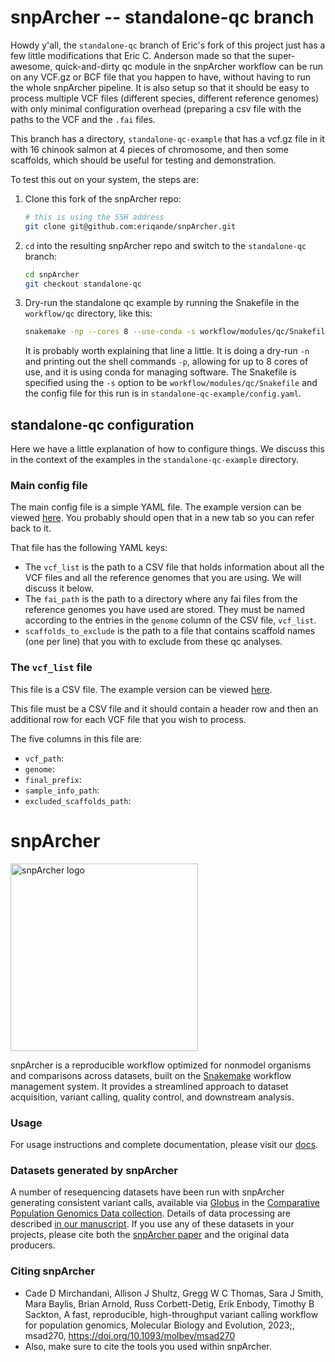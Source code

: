 # snpArcher -- standalone-qc branch

Howdy y'all,  the `standalone-qc` branch of Eric's fork of this project just has a few little modifications
that Eric C. Anderson made so that the super-awesome, quick-and-dirty qc module in the
snpArcher workflow can be run on any VCF.gz or BCF file that you happen to have, without
having to run the whole snpArcher pipeline. It is also setup so that it should be easy
to process multiple VCF files (different species, different reference genomes) with only
minimal configuration overhead (preparing a csv file with the paths to the VCF and the `.fai`
files.

This branch has a directory, `standalone-qc-example` that has a vcf.gz
file in it with 16 chinook salmon at 4 pieces of chromosome, and then some scaffolds, which
should be useful for testing and demonstration.

To test this out on your system, the steps are:

1.  Clone this fork of the snpArcher repo:
    ```sh
    # this is using the SSH address
    git clone git@github.com:eriqande/snpArcher.git
    ```
2.  `cd` into the resulting snpArcher repo and switch to the `standalone-qc` branch:
    ```sh
    cd snpArcher
    git checkout standalone-qc
    ```
3.  Dry-run the standalone qc example by running the Snakefile in the `workflow/qc` directory, like this:
    ```sh
    snakemake -np --cores 8 --use-conda -s workflow/modules/qc/Snakefile --configfile standalone-qc-example/config.yaml
    ```
    It is probably worth explaining that line a little.  It is doing a dry-run `-n` and printing
    out the shell commands `-p`, allowing for up to 8 cores of use, and it is using conda for
    managing software.  The Snakefile is specified using the `-s` option to be
    `workflow/modules/qc/Snakefile` and the config file for this run is in
    `standalone-qc-example/config.yaml`.
    

## standalone-qc configuration

Here we have a little explanation of how to configure things. We discuss this in
the context of the examples in the `standalone-qc-example` directory.

### Main config file

The main config file is a simple YAML file.  The example version can be viewed
[here](https://github.com/eriqande/snpArcher/blob/standalone-qc/standalone-qc-example/config.yaml).
You probably should open that in a new tab so you can refer back to it.

That file has the following YAML keys:

- The `vcf_list` is the path to a CSV file that holds information about all the VCF files
and all the reference genomes that you are using.  We will discuss it below.
- The `fai_path` is the path to a directory where any fai files from the reference genomes
  you have used are stored.  They must be named according to the entries in the
  `genome` column of the CSV file, `vcf_list`.
- `scaffolds_to_exclude` is the path to a file that contains scaffold names (one per line)
  that you with to exclude from these qc analyses.


### The `vcf_list` file

This file is a CSV file. The example version can be viewed [here](https://github.com/eriqande/snpArcher/blob/standalone-qc/standalone-qc-example/vcf-list.csv).

This file must be a CSV file and it should contain a header row and then an
additional row for each VCF file that you wish to process.

The five columns in this file are:

- `vcf_path`:
- `genome`:
- `final_prefix`:
- `sample_info_path`:
- `excluded_scaffolds_path`:

  





# snpArcher

<img src="./docs/img/logo.png" alt="snpArcher logo" height="300"/>


snpArcher is a reproducible workflow optimized for nonmodel organisms and comparisons across datasets, built on the [Snakemake](https://snakemake.readthedocs.io/en/stable/index.html#) workflow management system. It provides a streamlined approach to dataset acquisition, variant calling, quality control, and downstream analysis.

### Usage
For usage instructions and complete documentation, please visit our [docs](https://snparcher.readthedocs.io/en/latest/).

### Datasets generated by snpArcher
A number of resequencing datasets have been run with snpArcher generating consistent variant calls, available via [Globus](https://www.globus.org/) in the [Comparative Population Genomics Data collection](https://app.globus.org/file-manager?origin_id=a6580c44-09fd-11ee-be16-195c41bc0be4&origin_path=%2F). Details of data processing are described [in our manuscript](https://www.biorxiv.org/content/10.1101/2023.06.22.546168v1). If you use any of these datasets in your projects, please cite both the [snpArcher paper](https://www.biorxiv.org/content/10.1101/2023.06.22.546168v1) and the original data producers.

### Citing snpArcher
- Cade D Mirchandani, Allison J Shultz, Gregg W C Thomas, Sara J Smith, Mara Baylis, Brian Arnold, Russ Corbett-Detig, Erik Enbody, Timothy B Sackton, A fast, reproducible, high-throughput variant calling workflow for population genomics, Molecular Biology and Evolution, 2023;, msad270, https://doi.org/10.1093/molbev/msad270
- Also, make sure to cite the tools you used within snpArcher.
